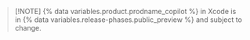 > [!NOTE] {% data variables.product.prodname_copilot %} in Xcode is in {% data variables.release-phases.public_preview %} and subject to change.
